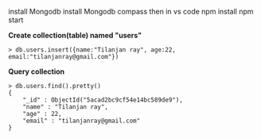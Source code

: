 
install Mongodb
install Mongodb compass 
then in vs code 
npm install
npm start


**Create collection(table) named "users"**

```
> db.users.insert({name:"Tilanjan ray", age:22, email:"tilanjanray@gmail.com"})

```

**Query collection**

```
> db.users.find().pretty()
{
	"_id" : ObjectId("5acad2bc9cf54e14bc589de9"),
	"name" : "Tilanjan ray",
	"age" : 22,
	"email" : "tilanjanray@gmail.com"
}

